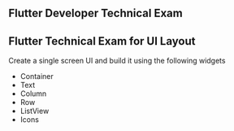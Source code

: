 ## Flutter Developer Technical Exam

## Flutter Technical Exam for UI Layout
Create a single screen UI and build it using the following widgets
- Container
- Text
- Column
- Row
- ListView
- Icons


 
